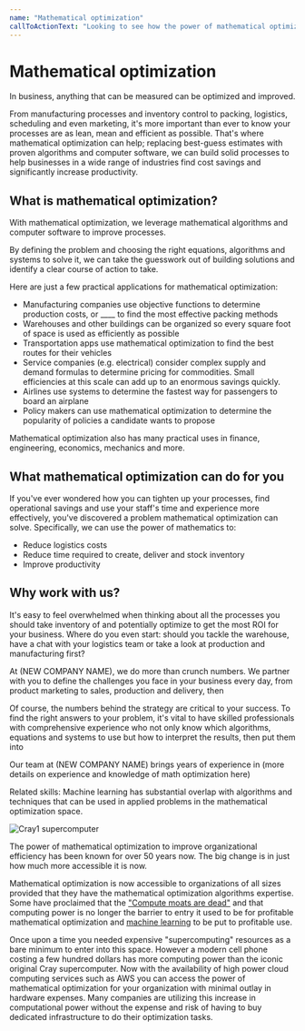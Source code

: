 ```yaml
---
name: "Mathematical optimization"
callToActionText: "Looking to see how the power of mathematical optimization can increase efficiency, reduce waste and improve profitability? We would be happy to talk about how mathematical optimization could be utilized by your organization"
---
```


# Mathematical optimization 

In business, anything that can be measured can be optimized and improved. 

From manufacturing processes and inventory control to packing, logistics, scheduling and even marketing, it's more important than ever to know your processes are as lean, mean and efficient as possible. That's where mathematical optimization can help; replacing best-guess estimates with proven algorithms and computer software, we can build solid processes to help businesses in a wide range of industries find cost savings and significantly increase productivity. 



## What is mathematical optimization?

With mathematical optimization, we leverage mathematical algorithms and computer software to improve processes.

By defining the problem and choosing the right equations, algorithms and systems to solve it, we can take the guesswork out of building solutions and identify a clear course of action to take.

Here are just a few practical applications for mathematical optimization:

- Manufacturing companies use objective functions to determine production costs, or ____ to find the most effective packing methods 
- Warehouses and other buildings can be organized so every square foot of space is used as efficiently as possible
- Transportation apps use mathematical optimization to find the best routes for their vehicles
- Service companies (e.g. electrical) consider complex supply and demand formulas to determine pricing for commodities. Small efficiencies at this scale can add up to an enormous savings quickly.
- Airlines use systems to determine the fastest way for passengers to board an airplane 
- Policy makers can use mathematical optimization to determine the popularity of policies a candidate wants to propose

Mathematical optimization also has many practical uses in finance, engineering, economics, mechanics and more. 



## What mathematical optimization can do for you

If you've ever wondered how you can tighten up your processes, find operational savings and use your staff's time and experience more  effectively, you've discovered a problem mathematical optimization can solve. Specifically, we can use the power of mathematics to:

- Reduce logistics costs 
- Reduce time required to create, deliver and stock inventory 
- Improve productivity 



## Why work with us?

It's easy to feel overwhelmed when thinking about all the processes you should take inventory of and potentially optimize to get the most ROI for your business. Where do you even start: should you tackle the warehouse, have a chat with your logistics team or take a look at production and manufacturing first? 

At (NEW COMPANY NAME), we do more than crunch numbers. We partner with you to define the challenges you face in your business every day, from product marketing to sales, production and delivery, then 

Of course, the numbers behind the strategy are critical to your success. To find the right answers to your problem, it's vital to have skilled professionals with comprehensive experience who not only know which algorithms, equations and systems to use but how to interpret the results, then put them into 

Our team at (NEW COMPANY NAME) brings years of experience in (more details on experience and knowledge of math optimization here)



Related skills: Machine learning has substantial overlap with algorithms and techniques that can be used in applied problems in the mathematical optimization space. 



![Cray1 supercomputer](https://upload.wikimedia.org/wikipedia/commons/thumb/9/96/Cray-1_%281%29.jpg/480px-Cray-1_%281%29.jpg)



The power of mathematical optimization to improve organizational efficiency has been known for over 50 years now. The big change is in just how much more accessible it is now.

Mathematical optimization is now accessible to organizations of all sizes provided that they have the mathematical optimization algorithms expertise.
Some have proclaimed that the ["Compute moats are dead"](https://smerity.com/articles/2018/limited_compute.html) and that computing power is no longer the barrier to entry it used to be for profitable mathematical optimization and [machine learning](/services/machine-learning) to be put to profitable use.



Once upon a time you needed expensive "supercomputing" resources as a bare minimum to enter into this space.
However a modern cell phone costing a few hundred dollars has more computing power than the iconic original Cray supercomputer.
Now with the availability of high power cloud computing services such as AWS you can access the power of mathematical optimization for your organization with minimal outlay in hardware expenses.
Many companies are utilizing this increase in computational power without the expense and risk of having to buy dedicated infrastructure to do their optimization tasks.